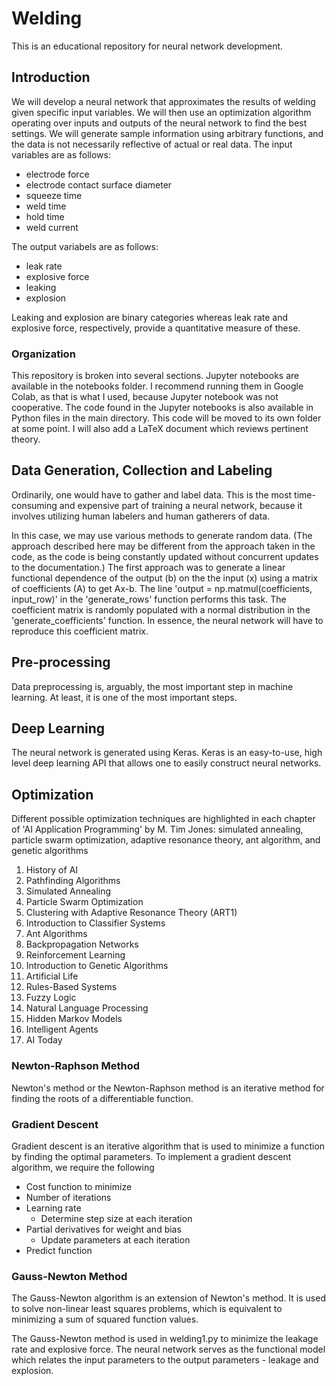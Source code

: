 # Welding
This is an educational repository for neural network development. 

## Introduction
We will develop a neural network that approximates the results of welding given specific input variables. We will then use an optimization algorithm operating over inputs and outputs of the neural network to find the best settings. We will generate sample information using arbitrary functions, and the data is not necessarily reflective of actual or real data. The input variables are as follows:

* electrode force
* electrode contact surface diameter
* squeeze time
* weld time
* hold time
* weld current

The output variabels are as follows:

* leak rate
* explosive force
* leaking
* explosion

Leaking and explosion are binary categories whereas leak rate and explosive force, respectively, provide a quantitative measure of these.

### Organization

This repository is broken into several sections. Jupyter notebooks are available in the notebooks folder. I recommend running them in Google Colab, as that is what I used, because Jupyter notebook was not cooperative. The code found in the Jupyter notebooks is also available in Python files in the main directory. This code will be moved to its own folder at some point. I will also add a LaTeX document which reviews pertinent theory.

## Data Generation, Collection and Labeling

Ordinarily, one would have to gather and label data. This is the most time-consuming and expensive part of training a neural network, because it involves utilizing human labelers and human gatherers of data.

In this case, we may use various methods to generate random data. (The approach described here may be different from the approach taken in the code, as the code is being constantly updated without concurrent updates to the documentation.) The first approach was to generate a linear functional dependence of the output (b) on the the input (x) using a matrix of coefficients (A) to get Ax-b. The line 'output = np.matmul(coefficients, input_row)' in the 'generate_rows' function performs this task. The coefficient matrix is randomly populated with a normal distribution in the 'generate_coefficients' function. In essence, the neural network will have to reproduce this coefficient matrix.

## Pre-processing

Data preprocessing is, arguably, the most important step in machine learning. At least, it is one of the most important steps.

## Deep Learning

The neural network is generated using Keras. Keras is an easy-to-use, high level deep learning API that allows one to easily construct neural networks.

## Optimization
Different possible optimization techniques are highlighted in each chapter of 'AI Application Programming' by M. Tim Jones: simulated annealing, particle swarm optimization, adaptive resonance theory, ant algorithm, and genetic algorithms

1. History of AI
2. Pathfinding Algorithms
3. Simulated Annealing
4. Particle Swarm Optimization
5. Clustering with Adaptive Resonance Theory (ART1)
6. Introduction to Classifier Systems
7. Ant Algorithms
8. Backpropagation Networks
9. Reinforcement Learning
10. Introduction to Genetic Algorithms
11. Artificial Life
12. Rules-Based Systems
13. Fuzzy Logic
14. Natural Language Processing
15. Hidden Markov Models
16. Intelligent Agents
17. AI Today

### Newton-Raphson Method

Newton's method or the Newton-Raphson method is an iterative method for finding the roots of a differentiable function.

### Gradient Descent

Gradient descent is an iterative algorithm that is used to minimize a function by finding the optimal parameters. To implement a gradient descent algorithm, we require the following
- Cost function to minimize
- Number of iterations
- Learning rate
    - Determine step size at each iteration
- Partial derivatives for weight and bias
    - Update parameters at each iteration
- Predict function

### Gauss-Newton Method

The Gauss-Newton algorithm is an extension of Newton's method. It is used to solve non-linear least squares problems, which is equivalent to minimizing a sum of squared function values.

The Gauss-Newton method is used in welding1.py to minimize the leakage rate and explosive force. The neural network serves as the functional model which relates the input parameters to the output parameters - leakage and explosion.
